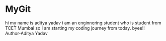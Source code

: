 # MyGit
hi my name is aditya yadav i am an enginnering student who is student from TCET Mumbai so I am starting my coding journey from today.
byee!!
<br>
Author-Aditya Yadav
